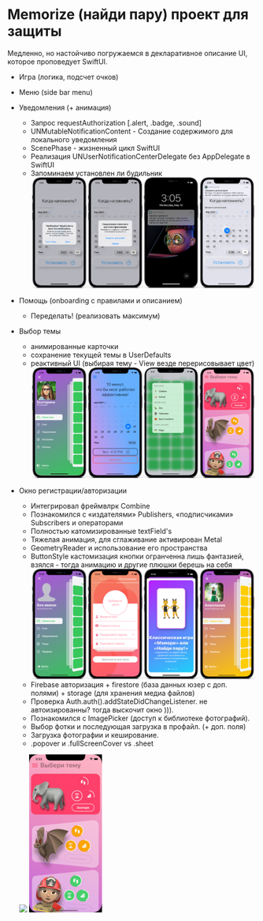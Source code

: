 # Memorize (найди пару) проект для защиты
Медленно, но настойчиво погружаемся в декларативное описание UI, которое проповедует SwiftUI.

- Игра (логика, подсчет очков)
- Меню (side bar menu)
- Уведомления (+ анимация)
    - Запрос requestAuthorization [.alert, .badge, .sound]
    - UNMutableNotificationContent - Создание содержимого для локального уведомления
    - ScenePhase - жизненный цикл SwiftUI
    - Реализация UNUserNotificationCenterDelegate без AppDelegate в SwiftUI
    - Запоминаем установлен ли будильник
    <img src="https://github.com/ihValery/Notification/blob/main/Notification.png?raw=true"></a>
- Помощь (onboarding с правилами и описанием)
    - Переделать! (реализовать максимум)
- Выбор темы
    - анимированные карточки
    - сохранение текущей темы в UserDefaults
    - реактивный UI (выбирая тему - View везде перерисовывает цвет)
    <img src="https://github.com/ihValery/Memorize/blob/main/Memorize/ImageForReadme/previewApp.png?raw=true"></a>
- Окно регистрации/авторизации
    - Интегрировал фреймвлрк Combine
    - Познакомился с «издателями» Publishers, «подписчиками» Subscribers и операторами
    - Полностью катомизированные textField's
    - Тяжелая анимация, для сглаживание активирован Metal
    - GeometryReader и использование его пространства
    - ButtonStyle кастомизация кнопки огранченна лишь фантазией, взялся - тогда анимацию и другие плюшки берешь на себя
    <img src="https://github.com/ihValery/Memorize/blob/main/Memorize/ImageForReadme/AuthMemory.png"></a>
    - Firebase авторизация + firestore (база данных юзер с доп. полями) + storage (для хранения медиа файлов)
    - Проверка Auth.auth().addStateDidChangeListener. не автоизированны? тогда выскочит окно ))).
    - Познакомился с ImagePicker (доступ к библиотеке фотографий).
    - Выбор фотки и последующая загрузка в профайл. (+ доп. поля)
    - Загрузка фотографии и кеширование.
    - .popover и .fullScreenCover vs .sheet
    
    <img src="https://github.com/ihValery/CombineFirebase/blob/main/Lesson39Preview.gif?raw=true"></a>
    <img src="https://github.com/ihValery/Memorize/blob/main/Memorize/ImageForReadme/NewTheme75.gif?raw=true"></a>
